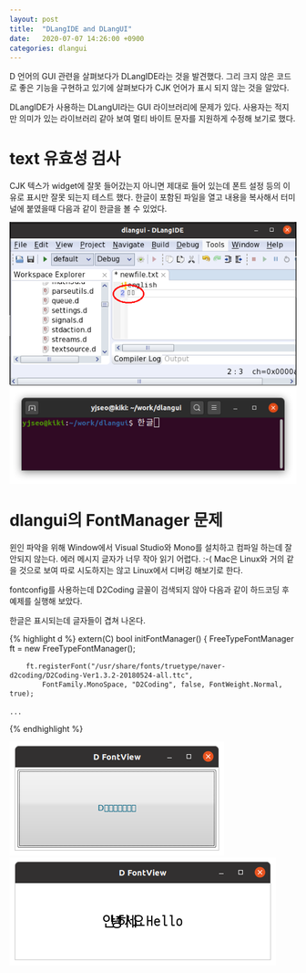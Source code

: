 ```yaml
---
layout: post
title:  "DLangIDE and DLangUI"
date:   2020-07-07 14:26:00 +0900
categories: dlangui
---
```


D 언어의 GUI 관련을 살펴보다가 DLangIDE라는 것을 발견했다.
그리 크지 않은 코드로 좋은 기능을 구현하고 있기에 살펴보다가
CJK 언어가 표시 되지 않는 것을 알았다.

DLangIDE가 사용하는 DLangUI라는 GUI 라이브러리에 문제가 있다.
사용자는 적지만 의미가 있는 라이브러리 같아 보여 멀티 바이트 문자를
지원하게 수정해 보기로 했다.

# text 유효성 검사

CJK 텍스가 widget에 잘못 들어갔는지 아니면 제대로 들어 있는데
폰트 설정 등의 이유로 표시만 잘못 되는지 테스트 했다.
한글이 포함된 파일을 열고 내용을 복사해서 터미널에 붙였을때
다음과 같이 한글을 볼 수 있었다.

 ![DLangIDE CJK 텍스트](/image/dlangide-editor.png)
 ![DLangIDE 터미널 복사](/image/terminal-cjk-paste.png)

# dlangui의 FontManager 문제

윈인 파악을 위해 Window에서 Visual Studio와 Mono를 설치하고
컴파일 하는데 잘 안되지 않는다. 에러 메시지 글자가 너무 작아 읽기 어렵다. :-(
Mac은 Linux와 거의 같을 것으로 보여 따로 시도하지는 않고 Linux에서
디버깅 해보기로 한다.

fontconfig를 사용하는데 D2Coding 글꼴이 검색되지 않아
다음과 같이 하드코딩 후 예제를 실행해 보았다.

한글은 표시되는데 글자들이 겹쳐 나온다.

{% highlight d %}
    extern(C) bool initFontManager() {
        FreeTypeFontManager ft = new FreeTypeFontManager();

        ft.registerFont("/usr/share/fonts/truetype/naver-d2coding/D2Coding-Ver1.3.2-20180524-all.ttc",
            FontFamily.MonoSpace, "D2Coding", false, FontWeight.Normal, true);

    ...
{% endhighlight %}

 ![DLangUI CJK 텍스트 1](/image/dlangui-cjk1.png)
 ![DLangUI CJK 텍스트 2](/image/dlangui-cjk2.png)
